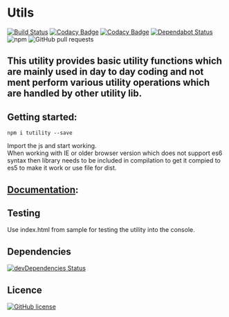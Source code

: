 # Utils

[![Build Status](https://semaphoreci.com/api/v1/nimjetushar/utils/branches/master/shields_badge.svg)](https://semaphoreci.com/nimjetushar/utils)
[![Codacy Badge](https://api.codacy.com/project/badge/Grade/86a61b646ab041c0b64e502b3d8be7a7)](https://www.codacy.com/app/tushar/Utils?utm_source=github.com&utm_medium=referral&utm_content=nimjetushar/Utils&utm_campaign=Badge_Grade)
[![Codacy Badge](https://api.codacy.com/project/badge/Coverage/86a61b646ab041c0b64e502b3d8be7a7)](https://www.codacy.com/app/tushar/Utils?utm_source=github.com&utm_medium=referral&utm_content=nimjetushar/Utils&utm_campaign=Badge_Coverage)
[![Dependabot Status](https://api.dependabot.com/badges/status?host=github&repo=nimjetushar/Utils)](https://dependabot.com)
</br>
![npm](https://img.shields.io/npm/v/tutility)
![GitHub pull requests](https://img.shields.io/github/issues-pr/nimjetushar/Utils.svg)

## This utility provides basic utility functions which are mainly used in day to day coding and not ment perform various utility operations which are handled by other utility lib.

## Getting started:

`npm i tutility --save`

Import the js and start working. <br>
When working with IE or older browser version which does not support es6 syntax then library needs to be included in compilation to get it compied to es5 to make it work or use file for dist. 

## [Documentation](https://nimjetushar.github.io/Utils/):

## Testing

Use index.html from sample for testing the utility into the console.

## Dependencies

[![devDependencies Status](https://david-dm.org/nimjetushar/utils/dev-status.svg)](https://david-dm.org/nimjetushar/utils?type=dev)

## Licence

[![GitHub license](https://img.shields.io/github/license/nimjetushar/Utils.svg?style=popout)](https://github.com/nimjetushar/Utils/blob/master/LICENSE)
